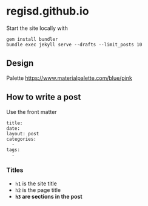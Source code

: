 # regisd.github.io

Start the site locally with

    gem install bundler
    bundle exec jekyll serve --drafts --limit_posts 10

## Design

Palette https://www.materialpalette.com/blue/pink

## How to write a post

Use the front matter

```
title: 
date: 
layout: post
categories:
  - 
tags:  
  - 
```

### Titles

- `h1` is the site title
- `h2` is the page title
- **`h3` are sections in the post**

